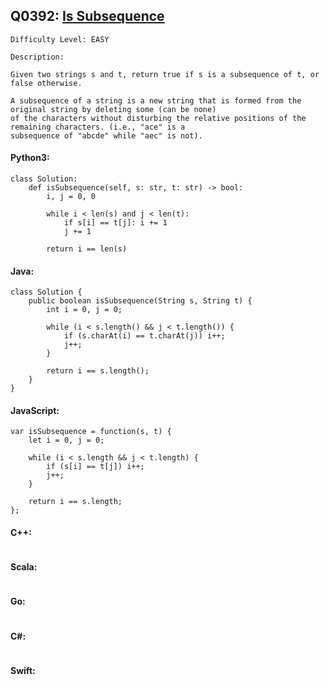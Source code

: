 ## Q0392: [Is Subsequence](https://leetcode.com/problems/is-subsequence/)

```
Difficulty Level: EASY
```

```
Description:

Given two strings s and t, return true if s is a subsequence of t, or false otherwise.

A subsequence of a string is a new string that is formed from the original string by deleting some (can be none)
of the characters without disturbing the relative positions of the remaining characters. (i.e., "ace" is a
subsequence of "abcde" while "aec" is not).
```

#### Python3:

```
class Solution:
    def isSubsequence(self, s: str, t: str) -> bool:
        i, j = 0, 0

        while i < len(s) and j < len(t):
            if s[i] == t[j]: i += 1
            j += 1

        return i == len(s)
```

#### Java:

```
class Solution {
    public boolean isSubsequence(String s, String t) {
        int i = 0, j = 0;

        while (i < s.length() && j < t.length()) {
            if (s.charAt(i) == t.charAt(j)) i++;
            j++;
        }

        return i == s.length();
    }
}
```

#### JavaScript:

```
var isSubsequence = function(s, t) {
    let i = 0, j = 0;

    while (i < s.length && j < t.length) {
        if (s[i] == t[j]) i++;
        j++;
    }

    return i == s.length;
};
```

#### C++:

```

```

#### Scala:

```

```

#### Go:

```

```

#### C#:

```

```

#### Swift:

```

```